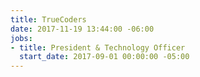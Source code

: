 ```yaml
---
title: TrueCoders
date: 2017-11-19 13:44:00 -06:00
jobs:
- title: President & Technology Officer
  start_date: 2017-09-01 00:00:00 -05:00
---
```


